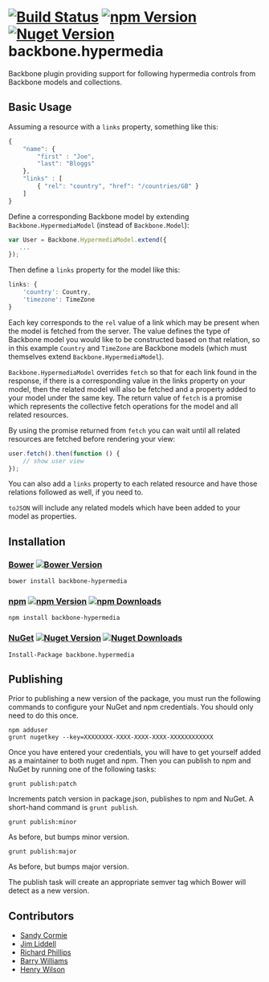 [![Build Status](http://img.shields.io/travis/linn/backbone.hypermedia/master.svg?style=flat)](https://travis-ci.org/linn/backbone.hypermedia)
[![npm Version](http://img.shields.io/npm/v/backbone-hypermedia.svg?style=flat)](https://www.npmjs.org/package/backbone-hypermedia)
[![Nuget Version](http://img.shields.io/nuget/v/backbone.hypermedia.svg?style=flat)](https://www.nuget.org/packages/backbone.hypermedia/)
backbone.hypermedia
===================

Backbone plugin providing support for following hypermedia controls from Backbone models and collections.

## Basic Usage

Assuming a resource with a `links` property, something like this:

```javascript
{
	"name": {
		"first" : "Joe",
		"last": "Bloggs"
    },
    "links" : [
    	{ "rel": "country", "href": "/countries/GB" }
    ]
}
```

Define a corresponding Backbone model by extending `Backbone.HypermediaModel` (instead of `Backbone.Model`):

```javascript
var User = Backbone.HypermediaModel.extend({
   ...
});
```

Then define a `links` property for the model like this:

```javascript
links: {
	'country': Country,
	'timezone': TimeZone
}
```

Each key corresponds to the `rel` value of a link which may be present when the model is fetched from the server. The value defines the type of Backbone model you would like to be constructed based on that relation, so in this example `Country` and `TimeZone` are Backbone models (which must themselves extend `Backbone.HypermediaModel`).

`Backbone.HypermediaModel` overrides `fetch` so that for each link found in the response, if there is a corresponding value in the links property on your model, then the related model will also be fetched and a property added to your model under the same key. The return value of `fetch` is a promise which represents the collective fetch operations for the model and all related resources.

By using the promise returned from `fetch` you can wait until all related resources are fetched before rendering your view:

```javascript
user.fetch().then(function () {
	// show user view
});
```

You can also add a `links` property to each related resource and have those relations followed as well, if you need to.

`toJSON` will include any related models which have been added to your model as properties.

## Installation
### [Bower](http://bower.io/search/?q=backbone-hypermedia) [![Bower Version](http://img.shields.io/bower/v/backbone-hypermedia.svg?style=flat)](http://bower.io/search/?q=backbone-hypermedia)
```
bower install backbone-hypermedia
```

### [npm](https://www.npmjs.org/package/backbone-hypermedia) [![npm Version](http://img.shields.io/npm/v/backbone-hypermedia.svg?style=flat)](https://www.npmjs.org/package/backbone-hypermedia) [![npm Downloads](http://img.shields.io/npm/dm/backbone-hypermedia.svg?style=flat)](https://www.npmjs.org/package/backbone-hypermedia)
```
npm install backbone-hypermedia
```

### [NuGet](https://www.nuget.org/packages/backbone.hypermedia/) [![Nuget Version](http://img.shields.io/nuget/v/backbone.hypermedia.svg?style=flat)](https://www.nuget.org/packages/backbone.hypermedia/) [![Nuget Downloads](http://img.shields.io/nuget/dt/backbone.hypermedia.svg?style=flat)](https://www.nuget.org/packages/backbone.hypermedia/)

```
Install-Package backbone.hypermedia
```

## Publishing
Prior to publishing a new version of the package, you must run the following commands to configure your NuGet and npm credentials. You should only need to do this once.
```
npm adduser
grunt nugetkey --key=XXXXXXXX-XXXX-XXXX-XXXX-XXXXXXXXXXXX
```
Once you have entered your credentials, you will have to get yourself added as a maintainer to both nuget and npm. Then you can publish to npm and NuGet by running one of the following tasks:
 ```
grunt publish:patch
```
Increments patch version in package.json, publishes to npm and NuGet. A short-hand command is `grunt publish`.
```
grunt publish:minor
```
As before, but bumps minor version.
```
grunt publish:major
```
As before, but bumps major version.

The publish task will create an appropriate semver tag which Bower will detect as a new version.

## Contributors
 - [Sandy Cormie](https://github.com/mr-sandy)
 - [Jim Liddell](https://github.com/liddellj)
 - [Richard Phillips](https://github.com/richardiphillips)
 - [Barry Williams](https://github.com/bazwilliams)
 - [Henry Wilson](https://twitter.com/henryfcwilson)
